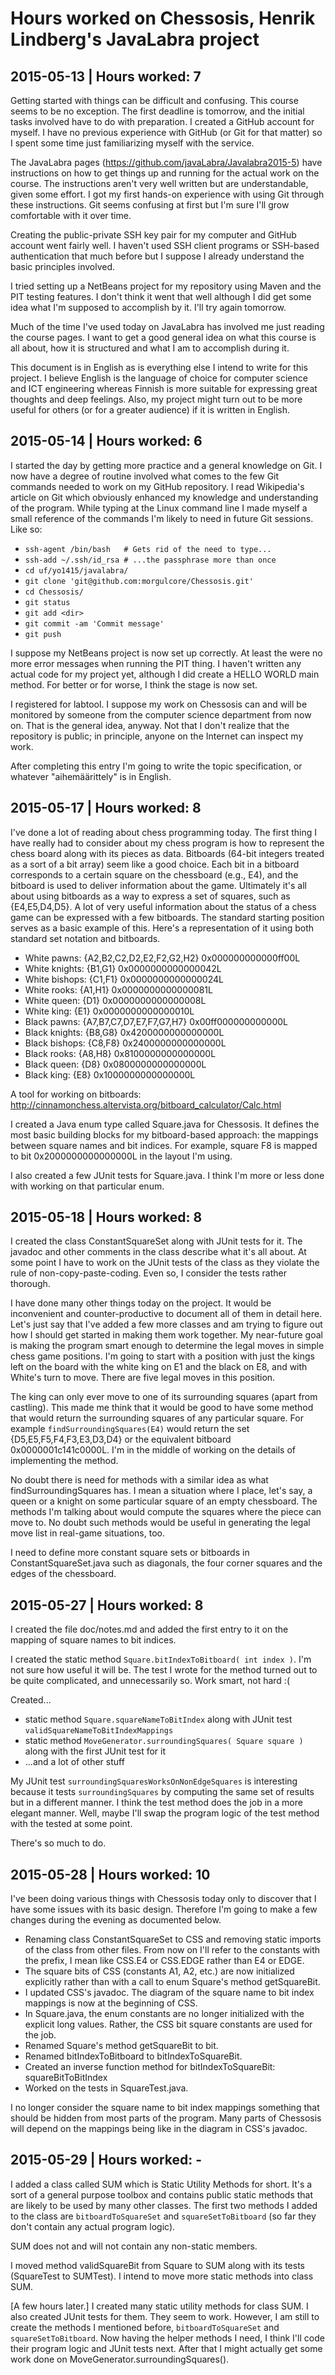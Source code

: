 # Hours worked on Chessosis, Henrik Lindberg's JavaLabra project

## 2015-05-13 | Hours worked: 7

Getting started with things can be difficult and confusing. This course seems to be no exception. The first deadline is tomorrow, and the initial tasks involved have to do with preparation. I created a GitHub account for myself. I have no previous experience with GitHub (or Git for that matter) so I spent some time just familiarizing myself with the service.

The JavaLabra pages (https://github.com/javaLabra/Javalabra2015-5) have instructions on how to get things up and running for the actual work on the course. The instructions aren't very well written but are understandable, given some effort. I got my first hands-on experience with using Git through these instructions. Git seems confusing at first but I'm sure I'll grow comfortable with it over time.

Creating the public-private SSH key pair for my computer and GitHub account went fairly well. I haven't used SSH client programs or SSH-based authentication that much before but I suppose I already understand the basic principles involved.

I tried setting up a NetBeans project for my repository using Maven and the PIT testing features. I don't think it went that well although I did get some idea what I'm supposed to accomplish by it. I'll try again tomorrow.

Much of the time I've used today on JavaLabra has involved me just reading the course pages. I want to get a good general idea on what this course is all about, how it is structured and what I am to accomplish during it.

This document is in English as is everything else I intend to write for this project. I believe English is the language of choice for computer science and ICT engineering whereas Finnish is more suitable for expressing great thoughts and deep feelings. Also, my project might turn out to be more useful for others (or for a greater audience) if it is written in English.

## 2015-05-14 | Hours worked: 6

I started the day by getting more practice and a general knowledge on Git. I now have a degree of routine involved what comes to the few Git commands needed to work on my GitHub repository. I read Wikipedia's article on Git which obviously enhanced my knowledge and understanding of the program. While typing at the Linux command line I made myself a small reference of the commands I'm likely to need in future Git sessions. Like so:

* `ssh-agent /bin/bash   # Gets rid of the need to type...`
* `ssh-add ~/.ssh/id_rsa # ...the passphrase more than once`
* `cd uf/yo1415/javalabra/`
* `git clone 'git@github.com:morgulcore/Chessosis.git'`
* `cd Chessosis/`
* `git status`
* `git add <dir>`
* `git commit -am 'Commit message'`
* `git push`

I suppose my NetBeans project is now set up correctly. At least the were no more error messages when running the PIT thing. I haven't written any actual code for my project yet, although I did create a HELLO WORLD main method. For better or for worse, I think the stage is now set.

I registered for labtool. I suppose my work on Chessosis can and will be monitored by someone from the computer science department from now on. That is the general idea, anyway. Not that I don't realize that the repository is public; in principle, anyone on the Internet can inspect my work.

After completing this entry I'm going to write the topic specification, or whatever "aihemäärittely" is in English.

## 2015-05-17 | Hours worked: 8

I've done a lot of reading about chess programming today. The first thing I have really had to consider about my chess program is how to represent the chess board along with its pieces as data. Bitboards (64-bit integers treated as a sort of a bit array) seem like a good choice. Each bit in a bitboard corresponds to a certain square on the chessboard (e.g., E4), and the bitboard is used to deliver information about the game. Ultimately it's all about using bitboards as a way to express a set of squares, such as {E4,E5,D4,D5}. A lot of very useful information about the status of a chess game can be expressed with a few bitboards. The standard starting position serves as a basic example of this. Here's a representation of it using both standard set notation and bitboards.

* White pawns: {A2,B2,C2,D2,E2,F2,G2,H2} 0x000000000000ff00L
* White knights: {B1,G1}                 0x0000000000000042L
* White bishops: {C1,F1}                 0x0000000000000024L
* White rooks: {A1,H1}                   0x0000000000000081L
* White queen: {D1}                      0x0000000000000008L
* White king: {E1}                       0x0000000000000010L
* Black pawns: {A7,B7,C7,D7,E7,F7,G7,H7} 0x00ff000000000000L
* Black knights: {B8,G8}                 0x4200000000000000L
* Black bishops: {C8,F8}                 0x2400000000000000L
* Black rooks: {A8,H8}                   0x8100000000000000L
* Black queen: {D8}                      0x0800000000000000L
* Black king: {E8}                       0x1000000000000000L

A tool for working on bitboards: http://cinnamonchess.altervista.org/bitboard_calculator/Calc.html

I created a Java enum type called Square.java for Chessosis. It defines the most basic building blocks for my bitboard-based approach: the mappings between square names and bit indices. For example, square F8 is mapped to bit 0x2000000000000000L in the layout I'm using.

I also created a few JUnit tests for Square.java. I think I'm more or less done with working on that particular enum.

## 2015-05-18 | Hours worked: 8

I created the class ConstantSquareSet along with JUnit tests for it. The javadoc and other comments in the class describe what it's all about. At some point I have to work on the JUnit tests of the class as they violate the rule of non-copy-paste-coding. Even so, I consider the tests rather thorough.

I have done many other things today on the project. It would be inconvenient and counter-productive to document all of them in detail here. Let's just say that I've added a few more classes and am trying to figure out how I should get started in making them work together. My near-future goal is making the program smart enough to determine the legal moves in simple chess game positions. I'm going to start with a position with just the kings left on the board with the white king on E1 and the black on E8, and with White's turn to move. There are five legal moves in this position.

The king can only ever move to one of its surrounding squares (apart from castling). This made me think that it would be good to have some method that would return the surrounding squares of any particular square. For example `findSurroundingSquares(E4)` would return the set {D5,E5,F5,F4,F3,E3,D3,D4} or the equivalent bitboard 0x0000001c141c0000L. I'm in the middle of working on the details of implementing the method.

No doubt there is need for methods with a similar idea as what findSurroundingSquares has. I mean a situation where I place, let's say, a queen or a knight on some particular square of an empty chessboard. The methods I'm talking about would compute the squares where the piece can move to. No doubt such methods would be useful in generating the legal move list in real-game situations, too.

I need to define more constant square sets or bitboards in ConstantSquareSet.java such as diagonals, the four corner squares and the edges of the chessboard.

## 2015-05-27 | Hours worked: 8

I created the file doc/notes.md and added the first entry to it on the mapping of square names to bit indices.

I created the static method `Square.bitIndexToBitboard( int index )`. I'm not sure how useful it will be. The test I wrote for the method turned out to be quite complicated, and unnecessarily so. Work smart, not hard :(

Created...
* static method `Square.squareNameToBitIndex` along with JUnit test `validSquareNameToBitIndexMappings`
* static method `MoveGenerator.surroundingSquares( Square square )` along with the first JUnit test for it
* ...and a lot of other stuff

My JUnit test `surroundingSquaresWorksOnNonEdgeSquares` is interesting because it tests `surroundingSquares` by computing the same set of results but in a different manner. I think the test method does the job in a more elegant manner. Well, maybe I'll swap the program logic of the test method with the tested at some point.

There's so much to do.

## 2015-05-28 | Hours worked: 10

I've been doing various things with Chessosis today only to discover that I have some issues with its basic design. Therefore I'm going to make a few changes during the evening as documented below.

* Renaming class ConstantSquareSet to CSS and removing static imports of the class from other files. From now on I'll refer to the constants with the prefix, I mean like CSS.E4 or CSS.EDGE rather than E4 or EDGE.
* The square bits of CSS (constants A1, A2, etc.) are now initialized explicitly rather than with a call to enum Square's method getSquareBit.
* I updated CSS's javadoc. The diagram of the square name to bit index mappings is now at the beginning of CSS.
* In Square.java, the enum constants are no longer initialized with the explicit long values. Rather, the CSS bit square constants are used for the job.
* Renamed Square's method getSquareBit to bit.
* Renamed bitIndexToBitboard to bitIndexToSquareBit.
* Created an inverse function method for bitIndexToSquareBit: squareBitToBitIndex
* Worked on the tests in SquareTest.java.

I no longer consider the square name to bit index mappings something that should be hidden from most parts of the program. Many parts of Chessosis will depend on the mappings being like in the diagram in CSS's javadoc.

## 2015-05-29 | Hours worked: -

I added a class called SUM which is Static Utility Methods for short. It's a sort of a general purpose toolbox and contains public static methods that are likely to be used by many other classes. The first two methods I added to the class are `bitboardToSquareSet` and `squareSetToBitboard` (so far they don't contain any actual program logic).

SUM does not and will not contain any non-static members.

I moved method validSquareBit from Square to SUM along with its tests (SquareTest to SUMTest). I intend to move more static methods into class SUM.

[A few hours later.] I created many static utility methods for class SUM. I also created JUnit tests for them. They seem to work. However, I am still to create the methods I mentioned before, `bitboardToSquareSet` and `squareSetToBitboard`. Now having the helper methods I need, I think I'll code their program logic and JUnit tests next. After that I might actually get some work done on MoveGenerator.surroundingSquares().
